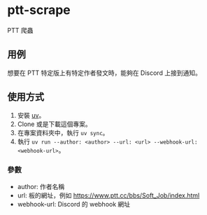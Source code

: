 # ptt-scrape

PTT 爬蟲

## 用例

想要在 PTT 特定版上有特定作者發文時，能夠在 Discord 上接到通知。

## 使用方式

1. 安裝 [uv](https://docs.astral.sh/uv/getting-started/installation/)。
2. Clone 或是下載這個專案。
3. 在專案資料夾中，執行 `uv sync`。
4. 執行 `uv run --author: <author> --url: <url> --webhook-url: <webhook-url>`。

### 參數

- author: 作者名稱
- url: 板的網址，例如 <https://www.ptt.cc/bbs/Soft_Job/index.html>
- webhook-url: Discord 的 webhook 網址
